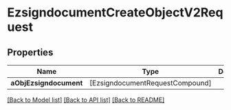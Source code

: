 # EzsigndocumentCreateObjectV2Request

## Properties
Name | Type | Description | Notes
------------ | ------------- | ------------- | -------------
**aObjEzsigndocument** | [EzsigndocumentRequestCompound] |  | 

[[Back to Model list]](../README.md#documentation-for-models) [[Back to API list]](../README.md#documentation-for-api-endpoints) [[Back to README]](../README.md)



